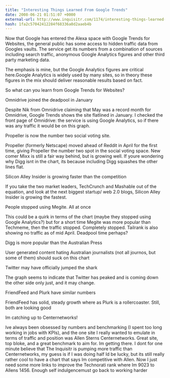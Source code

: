 ```yaml
---
title: "Interesting Things Learned From Google Trends"
date: 2008-06-21 01:51:07 +0000
external-url: http://www.inquisitr.com/1174/interesting-things-learned-from-google-trends/
hash: 1fa2c57042412284f68336a0d2aaeb4b
---
```


Now that Google has entered the Alexa space with Google Trends for Websites, the general public has some access to hidden traffic data from Googles vaults. The service get its numbers from a combination of sources including search traffic, anonymous Google Analytics figures and other third party marketing data.

The emphasis is mine, but the Google Analytics figures are critical here.Google Analytics is widely used by many sites, so in theory these figures in the mix should deliver reasonable results based on fact.

So what can you learn from Google Trends for Websites?

Omnidrive joined the deadpool in January 

Despite Nik from Omnidrive claiming that May was a record month for Omnidrive, Google Trends shows the site flatlined in January. I checked the front page of Omnidrive: the service is using Google Analytics, so if there was any traffic it would be on this graph.



Propeller is now the number two social voting site.

Propeller (formerly Netscape) moved ahead of Reddit in April for the first time, giving Propeller the number two spot in the social voting space. New comer Mixx is still a fair way behind, but is growing well. If youre wondering why Digg isnt in the chart, its because including Digg squashes the other lines flat. 



Silicon Alley Insider is growing faster than the competition

If you take the two market leaders, TechCrunch and Mashable out of the equation, and look at the next biggest startup/ web 2.0 blogs, Silicon Alley Insider is growing the fastest.



People stopped using Megite. All at once

This could be a quirk in terms of the chart (maybe they stopped using Google Analytics?) but for a short time Megite was more popular than Techmeme, then the traffic stopped. Completely stopped. Tailrank is also showing no traffic as of mid April. Deadpool time perhaps? 



Digg is more popular than the Australian Press

User generated content hating Australian journalists (not all journos, but some of them) should suck on this chart



Twitter may have officially jumped the shark

The graph seems to indicate that Twitter has peaked and is coming down the other side only just, and it may change. 




FriendFeed and Plurk have similar numbers

FriendFeed has solid, steady growth where as Plurk is a rollercoaster. Still, both are looking good



Im catching up to Centernetworks!

Ive always been obsessed by numbers and benchmarking (I spent too long working in jobs with KPIs), and the one site I really wanted to emulate in terms of traffic and position was Allen Sterns Centernetworks. Great site, top bloke, and a great benchmark to aim for.  Im getting there. I dont for one minute believe that The Inquisitr is pumping more traffic than Centernetworks, my guess is if I was doing half Id be lucky, but its still really rather cool to have a chart that says Im competitive with Allen. Now I just need some more links to improve the Technorati rank where Im 9023 to Allens 1456. Enough self indulgencemust go back to working harder
